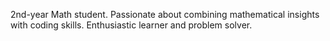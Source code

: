 2nd-year Math student. Passionate about combining mathematical insights with coding skills. Enthusiastic learner and problem solver.
